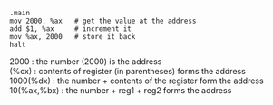 ```
.main
mov 2000, %ax   # get the value at the address
add $1, %ax     # increment it
mov %ax, 2000   # store it back
halt
```

2000 : the number (2000) is the address  
(%cx) : contents of register (in parentheses) forms the address  
1000(%dx) : the number + contents of the register form the address  
10(%ax,%bx) : the number + reg1 + reg2 forms the address  
